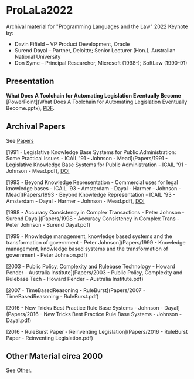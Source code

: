 # ProLaLa2022

Archival material for "Programming Languages and the Law" 2022 Keynote by:

* Davin Fifield – VP Product Development, Oracle
* Surend Dayal – Partner, Deloitte; Senior Lecturer (Hon.), Australian National University
* Don Syme – Principal Researcher, Microsoft (1998-); SoftLaw (1990-91)

## Presentation

**What Does A Toolchain for Automating Legislation Eventually Become** [PowerPoint](What Does A Toolchain for Automating Legislation Eventually Become.pptx), [PDF](What%20Does%20A%20Toolchain%20for%20Automating%20Legislation%20Eventually%20Become.pdf).

## Archival Papers

See [Papers](Papers/)

[1991 - Legislative Knowledge Base Systems for Public Administration: Some Practical Issues - ICAIL '91 - Johnson - Mead](Papers/1991 - Legislative Knowledge Base Systems for Public Administration - ICAIL '91 - Johnson - Mead.pdf), [DOI](https://dl.acm.org/doi/10.1145/112646.112660)

[1993 - Beyond Knowledge Representation - Commercial uses for legal knowledge bases - ICAIL '93 - Amsterdam - Dayal - Harmer - Johnson - Mead](Papers/1993 - Beyond Knowledge Representation - ICAIL '93 - Amsterdam - Dayal - Harmer - Johnson - Mead.pdf), [DOI](https://dl.acm.org/doi/10.1145/158976.158997)

[1998 - Accuracy Consistency in Complex Transactions - Peter Johnson - Surend Dayal](Papers/1998 - Accuracy Consistency in Complex Trans - Peter Johnson - Surend Dayal.pdf)

[1999 - Knowledge management, knowledge based systems and the transformation of government - Peter Johnson](Papers/1999 - Knowledge management, knowledge based systems and the transformation of government - Peter Johnson.pdf)

[2003 - Public Policy, Complexity and Rulebase Technology - Howard Pender - Australia Institute](Papers/2003 - Public Policy, Complexity and Rulebase Tech - Howard Pender - Australia Institute.pdf)

[2007 - TimeBasedReasoning - RuleBurst](Papers/2007 - TimeBasedReasoning - RuleBurst.pdf)

[2016 - New Tricks Best Practice Rule Base Systems - Johnson - Dayal](Papers/2016 - New Tricks Best Practice Rule Base Systems - Johnson - Dayal.pdf)

[2016 - RuleBurst Paper - Reinventing Legislation](Papers/2016 - RuleBurst Paper - Reinventing Legislation.pdf)

## Other Material circa 2000

See [Other](Other/).
